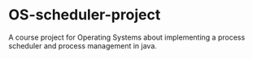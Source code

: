 # OS-scheduler-project
A course project for Operating Systems about implementing a process scheduler and process management in java.
